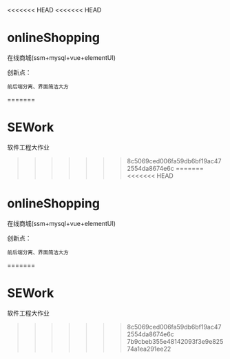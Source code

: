 <<<<<<< HEAD
<<<<<<< HEAD
# onlineShopping
在线商城(ssm+mysql+vue+elementUI)  

创新点：  

    前后端分离、界面简洁大方  
=======
# SEWork
软件工程大作业
>>>>>>> 8c5069ced006fa59db6bf19ac472554da8674e6c
=======
<<<<<<< HEAD
# onlineShopping
在线商城(ssm+mysql+vue+elementUI)  

创新点：  

    前后端分离、界面简洁大方  
=======
# SEWork
软件工程大作业
>>>>>>> 8c5069ced006fa59db6bf19ac472554da8674e6c
>>>>>>> 7b9cbeb355e48142093f3e9e82574a1ea291ee22
